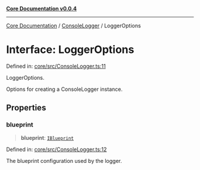 [**Core Documentation v0.0.4**](../../README.md)

***

[Core Documentation](../../modules.md) / [ConsoleLogger](../README.md) / LoggerOptions

# Interface: LoggerOptions

Defined in: [core/src/ConsoleLogger.ts:11](https://github.com/stonemjs/core/blob/4b1b931e44a5db2600109fa7ae2a8b532ed77730/src/ConsoleLogger.ts#L11)

LoggerOptions.

Options for creating a ConsoleLogger instance.

## Properties

### blueprint

> **blueprint**: [`IBlueprint`](../../declarations/type-aliases/IBlueprint.md)

Defined in: [core/src/ConsoleLogger.ts:12](https://github.com/stonemjs/core/blob/4b1b931e44a5db2600109fa7ae2a8b532ed77730/src/ConsoleLogger.ts#L12)

The blueprint configuration used by the logger.
